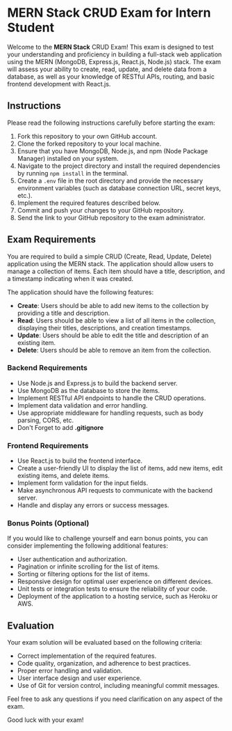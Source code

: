 
# MERN Stack CRUD Exam for Intern Student

Welcome to the **MERN Stack** CRUD Exam! This exam is designed to test your understanding and proficiency in building a full-stack web application using the MERN (MongoDB, Express.js, React.js, Node.js) stack. The exam will assess your ability to create, read, update, and delete data from a database, as well as your knowledge of RESTful APIs, routing, and basic frontend development with React.js.

## Instructions

Please read the following instructions carefully before starting the exam:

1.  Fork this repository to your own GitHub account.
2.  Clone the forked repository to your local machine.
3.  Ensure that you have MongoDB, Node.js, and npm (Node Package Manager) installed on your system.
4.  Navigate to the project directory and install the required dependencies by running `npm install` in the terminal.
5.  Create a `.env` file in the root directory and provide the necessary environment variables (such as database connection URL, secret keys, etc.).
6.  Implement the required features described below.
7.  Commit and push your changes to your GitHub repository.
8.  Send the link to your GitHub repository to the exam administrator.

## Exam Requirements

You are required to build a simple CRUD (Create, Read, Update, Delete) application using the MERN stack. The application should allow users to manage a collection of items. Each item should have a title, description, and a timestamp indicating when it was created.

The application should have the following features:

-   **Create**: Users should be able to add new items to the collection by providing a title and description.
-   **Read**: Users should be able to view a list of all items in the collection, displaying their titles, descriptions, and creation timestamps.
-   **Update**: Users should be able to edit the title and description of an existing item.
-   **Delete**: Users should be able to remove an item from the collection.

### Backend Requirements

-   Use Node.js and Express.js to build the backend server.
-   Use MongoDB as the database to store the items.
-   Implement RESTful API endpoints to handle the CRUD operations.
-   Implement data validation and error handling.
-   Use appropriate middleware for handling requests, such as body parsing, CORS, etc.
-  Don't Forget to add **.gitignore**

### Frontend Requirements

-   Use React.js to build the frontend interface.
-   Create a user-friendly UI to display the list of items, add new items, edit existing items, and delete items.
-   Implement form validation for the input fields.
-   Make asynchronous API requests to communicate with the backend server.
-   Handle and display any errors or success messages.

### Bonus Points (Optional)

If you would like to challenge yourself and earn bonus points, you can consider implementing the following additional features:

-   User authentication and authorization.
-   Pagination or infinite scrolling for the list of items.
-   Sorting or filtering options for the list of items.
-   Responsive design for optimal user experience on different devices.
-   Unit tests or integration tests to ensure the reliability of your code.
-   Deployment of the application to a hosting service, such as Heroku or AWS.

## Evaluation

Your exam solution will be evaluated based on the following criteria:

-   Correct implementation of the required features.
-   Code quality, organization, and adherence to best practices.
-   Proper error handling and validation.
-   User interface design and user experience.
-   Use of Git for version control, including meaningful commit messages.

Feel free to ask any questions if you need clarification on any aspect of the exam.

Good luck with your exam!
